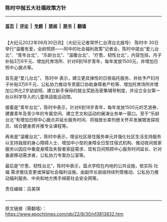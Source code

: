 ### 陈时中抛五大社福政策方针

---

#### [首页](../../../..?n13813832) &nbsp;|&nbsp; [评论](../../../../../epoch-comment?n13813832) &nbsp;|&nbsp; [专题](../../../../../epoch-special?n13813832) &nbsp;|&nbsp; [禁闻](../../../../../epoch-news?n13813832) &nbsp;|&nbsp; [禁书](../../../../../books?n13813832) &nbsp;|&nbsp; [翻墙](https://github.com/gfw-breaker/nogfw/blob/master/README.md?n13813832)


<div class="column" id="artbody" itemprop="articleBody">
 <!-- article content begin -->
 <p>
  【大纪元2022年08月30日讯】（大纪元记者常怀仁台湾台北报导）
  <ok href="https://www.epochtimes.com/gb/tag/%E9%99%88%E6%97%B6%E4%B8%AD.html">
   陈时中
  </ok>
  30日举行“温暖有爱，全龄照顾——阿中的社会福利政策”记者会，陈时中提出“爱儿台北”、“青年台北”、“乐龄台北”、“温暖台北”、“疗愈、韧性台北”，内容包括，月子补贴3万6千元、增加托育场所、针对6到18岁青年，每年发放1500元，并增加日照中心据点等。
 </p>
 <p>
  首先是“爱儿台北”，
  <ok href="https://www.epochtimes.com/gb/tag/%E9%99%88%E6%97%B6%E4%B8%AD.html">
   陈时中
  </ok>
  表示，建立更具弹性的日夜临托服务、并给予产妇月子补贴3万6千元、公私协力推动专责窗口协助身障者产检等、增加托育场所并增加公共化2岁幼幼班、建立新手保母的就业奖励及密集辅导制度，并设立全台第一处以科学导入的儿童体适能运动馆。
 </p>
 <p>
  接着是“青年台北”，陈时中表示，针对6到18岁青年，每年发放1500元的艺游券、建置青年及青少年的专属空间、建立艺文和运动的展演业务单一窗口。至于“乐龄台北”有增加日照中心据点并延长服务时间、将独居长辈列册关怀并发展银发探视员、结合健身房并推专业课程等。
 </p>
 <p>
  再来是“温暖台北”，陈时中表示，增设社区居住服务单元并强化社区生活支持服务以支持独居的身心障碍人士、增加中小型的身障全日型住宿式机构、推动夜间居家服务以因应中重度身障及失智者家庭需求、现有日间照顾中心服务时间延长、针对垂直移动需求者，公私协力专案办公室等。
 </p>
 <p>
  最后是“疗愈、韧性台北”，陈时中表示，盘点学校在内地的公共设施，依实际
  <ok href="https://www.epochtimes.com/gb/tag/%E7%A4%BE%E7%A6%8F.html">
   社福
  </ok>
  需求推估变更或保留社会福利设施，由副市长层级持续列管推动、公私协力推动福利服务、中央和地方携手绵密社会安全网等。
 </p>
 <p>
  责任编辑：吕美琪
 </p>
 <!-- article content end -->
</div>


---

原文链接（需翻墙）：https://www.epochtimes.com/gb/22/8/30/n13813832.htm